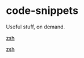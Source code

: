 # code-snippets
Useful stuff, on demand.

[zsh][1]

[zsh][0]

[0]: References
[1]: https://github.com/adaube/code-snippets/blob/master/oh-my-zsh.sh

